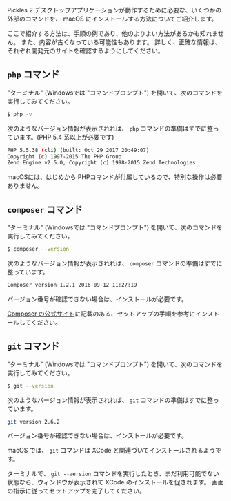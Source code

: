 Pickles 2 デスクトップアプリケーションが動作するために必要な、いくつかの外部のコマンドを、 macOS にインストールする方法についてご紹介します。

ここで紹介する方法は、手順の例であり、他のよりよい方法があるかも知れません。 また、内容が古くなっている可能性もあります。 詳しく、正確な情報は、それぞれ開発元のサイトを確認するようにしてください。


<!-- autoindex -->

## `php` コマンド

"ターミナル" (Windowsでは "コマンドプロンプト") を開いて、次のコマンドを実行してみてください。

```bash
$ php -v
```

次のようなバージョン情報が表示されれば、 `php` コマンドの準備はすでに整っています。(PHP 5.4 系以上が必要です)

```bash
PHP 5.5.38 (cli) (built: Oct 29 2017 20:49:07)
Copyright (c) 1997-2015 The PHP Group
Zend Engine v2.5.0, Copyright (c) 1998-2015 Zend Technologies
```

macOSには、はじめから PHPコマンドが付属しているので、特別な操作は必要ありません。


## `composer` コマンド

"ターミナル" (Windowsでは "コマンドプロンプト") を開いて、次のコマンドを実行してみてください。

```bash
$ composer --version
```

次のようなバージョン情報が表示されれば、 `composer` コマンドの準備はすでに整っています。

```bash
Composer version 1.2.1 2016-09-12 11:27:19
```

バージョン番号が確認できない場合は、インストールが必要です。


<a href="https://getcomposer.org/download/" target="_blank">Composer の公式サイト</a>に記載のある、セットアップの手順を参考にインストールしてください。


## `git` コマンド

"ターミナル" (Windowsでは "コマンドプロンプト") を開いて、次のコマンドを実行してみてください。

```bash
$ git --version
```

次のようなバージョン情報が表示されれば、 `git` コマンドの準備はすでに整っています。

```bash
git version 2.6.2
```

バージョン番号が確認できない場合は、インストールが必要です。

macOS では、 `git` コマンドは XCode と関連づいてインストールされるようです。

ターミナルで、 `git --version` コマンドを実行したとき、まだ利用可能でない状態なら、ウィンドウが表示されて XCode のインストールを促されます。 画面の指示に従ってセットアップを完了してください。
